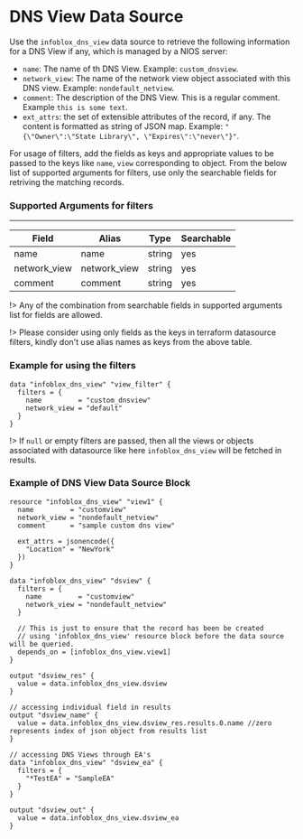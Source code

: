 # DNS View Data Source

Use the `infoblox_dns_view` data source to retrieve the following information for a DNS View if any, which is managed by a NIOS server:

- `name`: The name of th DNS View. Example: `custom_dnsview`.
- `network_view`: The name of the network view object associated with this DNS view. Example: `nondefault_netview`.
- `comment`: The description of the DNS View. This is a regular comment. Example `this is some text`.
- `ext_attrs`: the set of extensible attributes of the record, if any. The content is formatted as string of JSON map. Example: `"{\"Owner\":\"State Library\", \"Expires\":\"never\"}"`.

For usage of filters, add the fields as keys and appropriate values to be passed to the keys like `name`, `view` corresponding to object.
From the below list of supported arguments for filters, use only the searchable fields for retriving the matching records.

### Supported Arguments for filters

---

| Field        | Alias        | Type   | Searchable |
| ------------ | ------------ | ------ | ---------- |
| name         | name         | string | yes        |
| network_view | network_view | string | yes        |
| comment      | comment      | string | yes        |

!> Any of the combination from searchable fields in supported arguments list for fields are allowed.

!> Please consider using only fields as the keys in terraform datasource filters, kindly don't use alias names as keys from the above table.

### Example for using the filters

```hcl
data "infoblox_dns_view" "view_filter" {
  filters = {
    name         = "custom_dnsview"
    network_view = "default"
  }
}
```

!> If `null` or empty filters are passed, then all the views or objects associated with datasource like here `infoblox_dns_view` will be fetched in results.

### Example of DNS View Data Source Block

```hcl
resource "infoblox_dns_view" "view1" {
  name         = "customview"
  network_view = "nondefault_netview"
  comment      = "sample custom dns view"

  ext_attrs = jsonencode({
    "Location" = "NewYork"
  })
}

data "infoblox_dns_view" "dsview" {
  filters = {
    name         = "customview"
    network_view = "nondefault_netview"
  }

  // This is just to ensure that the record has been be created
  // using 'infoblox_dns_view' resource block before the data source will be queried.
  depends_on = [infoblox_dns_view.view1]
}

output "dsview_res" {
  value = data.infoblox_dns_view.dsview
}

// accessing individual field in results
output "dsview_name" {
  value = data.infoblox_dns_view.dsview_res.results.0.name //zero represents index of json object from results list
}

// accessing DNS Views through EA's
data "infoblox_dns_view" "dsview_ea" {
  filters = {
    "*TestEA" = "SampleEA"
  }
}

output "dsview_out" {
  value = data.infoblox_dns_view.dsview_ea
}
```

